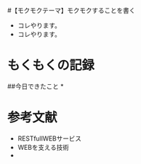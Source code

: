 #【モクモクテーマ】モクモクすることを書く
* コレやります。
* コレやります。

# もくもくの記録
##今日できたこと
* 

#


# 参考文献
 * RESTfullWEBサービス
 * WEBを支える技術
 * 